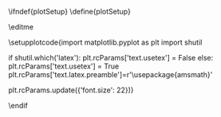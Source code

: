 \ifndef{plotSetup}
\define{plotSetup}

\editme

\setupplotcode{import matplotlib.pyplot as plt
import shutil

if shutil.which('latex'):
    plt.rcParams['text.usetex'] = False
else:
    plt.rcParams['text.usetex'] = True
    plt.rcParams['text.latex.preamble']=r'\usepackage{amsmath}'

plt.rcParams.update({'font.size': 22})}

<!--setupplotcode{import seaborn as sns
sns.set_style('darkgrid')
sns.set_context('paper')
sns.set_palette('colorblind')}-->

\endif

